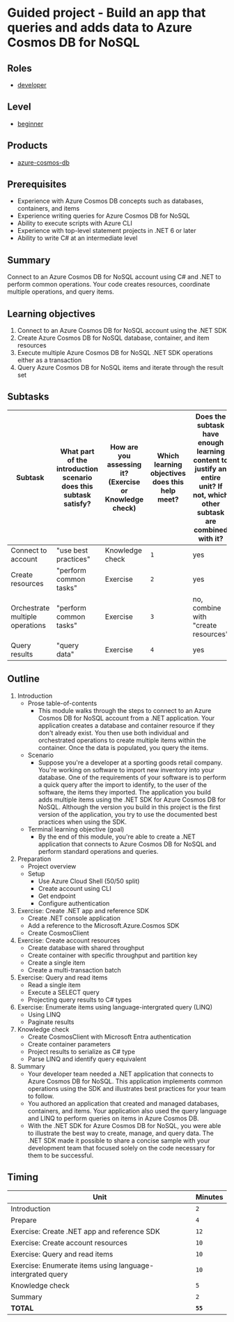 # Guided project - Build an app that queries and adds data to Azure Cosmos DB for NoSQL

## Roles

- [developer](https://review.learn.microsoft.com/help/contribute/metadata-taxonomies?branch=main#role)

## Level

- [beginner](https://review.learn.microsoft.com/help/contribute/metadata-taxonomies?branch=main#level)

## Products

- [azure-cosmos-db](https://review.learn.microsoft.com/help/contribute/metadata-taxonomies?branch=main#level)

## Prerequisites

- Experience with Azure Cosmos DB concepts such as databases, containers, and items
- Experience writing queries for Azure Cosmos DB for NoSQL
- Ability to execute scripts with Azure CLI
- Experience with top-level statement projects in .NET 6 or later
- Ability to write C# at an intermediate level

## Summary

Connect to an Azure Cosmos DB for NoSQL account using C# and .NET to perform common operations. Your code creates resources, coordinate multiple operations, and query items.

## Learning objectives

1. Connect to an Azure Cosmos DB for NoSQL account using the .NET SDK
1. Create Azure Cosmos DB for NoSQL database, container, and item resources
1. Execute multiple Azure Cosmos DB for NoSQL .NET SDK operations either as a transaction
1. Query Azure Cosmos DB for NoSQL items and iterate through the result set

## Subtasks

| Subtask | What part of the introduction scenario does this subtask satisfy? | How are you assessing it? (Exercise or Knowledge check) | Which learning objectives does this help meet? | Does the subtask have enough learning content to justify an entire unit? If not, which other subtask are combined with it? |
| ---- | ---- | ---- | ---- | ---- |
| Connect to account | "use best practices" | Knowledge check | `1` | yes |
| Create resources | "perform common tasks" | Exercise | `2` | yes |
| Orchestrate multiple operations | "perform common tasks" | Exercise | `3` | no, combine with "create resources" |
| Query results | "query data" | Exercise | `4` | yes |

## Outline

1. Introduction
    - Prose table-of-contents
      - This module walks through the steps to connect to an Azure Cosmos DB for NoSQL account from a .NET application. Your application creates a database and container resource if they don't already exist. You then use both individual and orchestrated operations to create multiple items within the container. Once the data is populated, you query the items.
    - Scenario
      - Suppose you're a developer at a sporting goods retail company. You're working on software to import new inventory into your database. One of the requirements of your software is to perform a quick query after the import to identify, to the user of the software, the items they imported. The application you build adds multiple items using the .NET SDK for Azure Cosmos DB for NoSQL. Although the version you build in this project is the first version of the application, you try to use the documented best practices when using the SDK.
    - Terminal learning objective (goal)
      - By the end of this module, you're able to create a .NET application that connects to Azure Cosmos DB for NoSQL and perform standard operations and queries.
1. Preparation
    - Project overview
    - Setup
      - Use Azure Cloud Shell (50/50 split)
      - Create account using CLI
      - Get endpoint
      - Configure authentication
1. Exercise: Create .NET app and reference SDK
    - Create .NET console application
    - Add a reference to the Microsoft.Azure.Cosmos SDK
    - Create CosmosClient
1. Exercise: Create account resources
    - Create database with shared throughput
    - Create container with specific throughput and partition key
    - Create a single item
    - Create a multi-transaction batch
1. Exercise: Query and read items
    - Read a single item
    - Execute a SELECT query
    - Projecting query results to C# types
1. Exercise: Enumerate items using language-intergrated query (LINQ)
    - Using LINQ
    - Paginate results
1. Knowledge check
    - Create CosmosClient with Microsoft Entra authentication
    - Create container parameters
    - Project results to serialize as C# type
    - Parse LINQ and identify query equivalent
1. Summary
    - Your developer team needed a .NET application that connects to Azure Cosmos DB for NoSQL. This application implements common operations using the SDK and illustrates best practices for your team to follow.
    - You authored an application that created and managed databases, containers, and items. Your application also used the query language and LINQ to perform queries on items in Azure Cosmos DB.
    - With the .NET SDK for Azure Cosmos DB for NoSQL, you were able to illustrate the best way to create, manage, and query data. The .NET SDK made it possible to share a concise sample with your development team that focused solely on the code necessary for them to be successful.

## Timing

| Unit | Minutes |
| --- | --- |
| Introduction | `2` |
| Prepare | `4` |
| Exercise: Create .NET app and reference SDK | `12` |
| Exercise: Create account resources | `10` |
| Exercise: Query and read items | `10` |
| Exercise: Enumerate items using language-intergrated query | `10` |
| Knowledge check | `5` |
| Summary | `2` |
| **TOTAL** | **`55`** |
